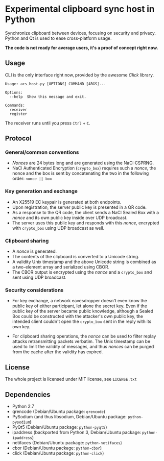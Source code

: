 Experimental clipboard sync host in Python
==========================================

Synchronize clipboard between devices, focusing on security and privacy.
Python and Qt is used to ease cross-platform usage.

**The code is not ready for average users, it's a proof of concept right now.**

Usage
-----

CLI is the only interface right now, provided by the awesome _Click_ library.

	Usage: acs_host.py [OPTIONS] COMMAND [ARGS]...

	Options:
	  --help  Show this message and exit.

	Commands:
	  receiver
	  register

The receiver runs until you press `Ctrl` + `C`.

Protocol
--------

### General/common conventions

 - _Nonces_ are 24 bytes long and are generated using the NaCl CSPRNG.
 - NaCl Authenticated Encryption (`crypto_box`) requires such a _nonce_,
   the nonce and the box is sent by concatenating the two in the
   following order: `nonce || box`

### Key generation and exchange

 - An X25519 EC keypair is generated at both endpoints.
 - Upon registration, the server public key is presented in a QR code.
 - As a response to the QR code, the client sends a NaCl Sealed Box with a
   _nonce_ and its own public key inside over UDP broadcast.
 - The server uses this public key and responds with this _nonce_, encrypted
   with `crypto_box` using UDP broadcast as well.

### Clipboard sharing

 - A _nonce_ is generated.
 - The contents of the clipboard is converted to a Unicode string.
 - A validity Unix timestamp and the above Unicode string is combined as a
   two-element array and serialized using CBOR.
 - The CBOR output is encrypted using the _nonce_ and a `crypto_box` and
   sent using UDP broadcast.

### Security considerations

 - For key exchange, a network eavesdropper doesn't even know the public key
   of either participant, let alone the secret key. Even if the public key of
   the server became public knowledge, although a Sealed Box could be
   constructed with the attacker's own public key, the intended client
   couldn't open the `crypto_box` sent in the reply with its own key.

 - For clipboard sharing operations, the _nonce_ can be used to filter replay
   attacks retransmitting packets verbatim. The Unix timestamp can be used
   to limit the validity of messages, and thus _nonces_ can be purged from
   the cache after the validity has expired.

License
-------

The whole project is licensed under MIT license, see `LICENSE.txt`

Dependencies
------------

 - Python 2.7
 - qrencode (Debian/Ubuntu package: `qrencode`)
 - PySodium (and thus libsodium, Debian/Ubuntu package: `python-pysodium`)
 - PyQt5 (Debian/Ubuntu package: `python-pyqt5`)
 - ipaddress (backported from Python 3, Debian/Ubuntu package: `python-ipaddress`)
 - netifaces (Debian/Ubuntu package: `python-netifaces`)
 - cbor (Debian/Ubuntu package: `python-cbor`)
 - click (Debian/Ubuntu package: `python-click`)
